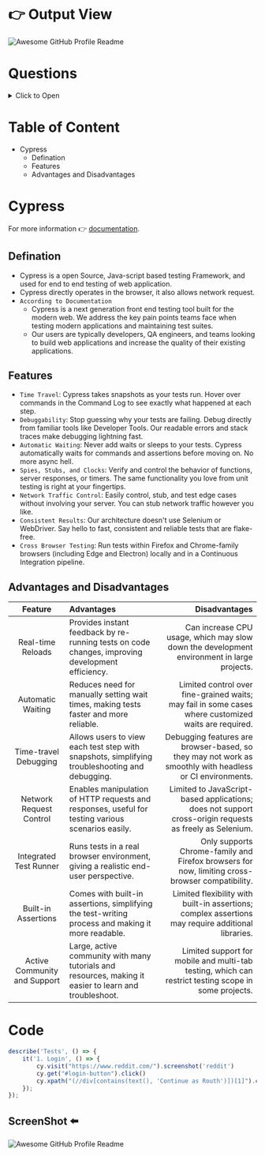 # 👉 Output View
<img alt="Awesome GitHub Profile Readme" src="./day_1.gif"> </img>

# Questions
<details>
<summary>Click to Open</summary>

| Question Number | Questions | Answers |
|-----:|-----------|------------|
|     `1`| `What is the scope of the project? Why did you choose the same?` | `To reduce the human effort while testing the website again and again in the future days.` |
|     2| Can you walk me through the most challenging technical problem you encountered in your project and how you resolved it? | Yes, I have encountered a technical problem regarding understanding about the project So Team member given a some questions to answer. This given me a vision to approach project. |
|     `3`| `What specific technologies did you use, and why did you choose them for this project?` | `Cypress for automation.` |

</details>

# Table of Content
  - Cypress
      - Defination
      - Features
      - Advantages and Disadvantages

# Cypress
For more information 👉 [documentation](https://docs.cypress.io/app/get-started/why-cypress).
## Defination
- Cypress is a open Source, Java-script based testing Framework, and used for end to end testing of web application.
- Cypress directly operates in the browser, it also allows network request.
- `According to Documentation`
    - Cypress is a next generation front end testing tool built for the modern web. We address the key pain points teams face when testing modern applications and maintaining test suites.
    - Our users are typically developers, QA engineers, and teams looking to build web applications and increase the quality of their existing applications.
## Features
  - `Time Travel`: Cypress takes snapshots as your tests run. Hover over commands in the Command Log to see exactly what happened at each step.
  - `Debuggability`: Stop guessing why your tests are failing. Debug directly from familiar tools like Developer Tools. Our readable errors and stack traces make debugging lightning fast.
  - `Automatic Waiting`: Never add waits or sleeps to your tests. Cypress automatically waits for commands and assertions before moving on. No more async hell.
  - `Spies, Stubs, and Clocks`: Verify and control the behavior of functions, server responses, or timers. The same functionality you love from unit testing is right at your fingertips.
  - `Network Traffic Control`: Easily control, stub, and test edge cases without involving your server. You can stub network traffic however you like.
  - `Consistent Results`: Our architecture doesn't use Selenium or WebDriver. Say hello to fast, consistent and reliable tests that are flake-free.
  - `Cross Browser Testing`: Run tests within Firefox and Chrome-family browsers (including Edge and Electron) locally and in a Continuous Integration pipeline.
## Advantages and Disadvantages
| Feature | Advantages | Disadvantages |
| :----: | :----- | ------: |
| Real-time Reloads | Provides instant feedback by re-running tests on code changes, improving development efficiency. | Can increase CPU usage, which may slow down the development environment in large projects. |
| Automatic Waiting | Reduces need for manually setting wait times, making tests faster and more reliable. | Limited control over fine-grained waits; may fail in some cases where customized waits are required. |
| Time-travel Debugging | Allows users to view each test step with snapshots, simplifying troubleshooting and debugging. | Debugging features are browser-based, so they may not work as smoothly with headless or CI environments. |
| Network Request Control | Enables manipulation of HTTP requests and responses, useful for testing various scenarios easily. | Limited to JavaScript-based applications; does not support cross-origin requests as freely as Selenium. |
| Integrated Test Runner | Runs tests in a real browser environment, giving a realistic end-user perspective. | Only supports Chrome-family and Firefox browsers for now, limiting cross-browser compatibility. |
| Built-in Assertions | Comes with built-in assertions, simplifying the test-writing process and making it more readable. | Limited flexibility with built-in assertions; complex assertions may require additional libraries. |
| Active Community and Support | Large, active community with many tutorials and resources, making it easier to learn and troubleshoot. | Limited support for mobile and multi-tab testing, which can restrict testing scope in some projects. |

# Code
```JavaScript
describe('Tests', () => {
    it('1. Login', () => {
        cy.visit("https://www.reddit.com/").screenshot('reddit')
        cy.get("#login-button").click()
        cy.xpath("(//div[contains(text(), 'Continue as Routh')])[1]").click()
    });
});
```
## ScreenShot ⬅️
<img alt="Awesome GitHub Profile Readme" src="./day_1.gif"> </img>
